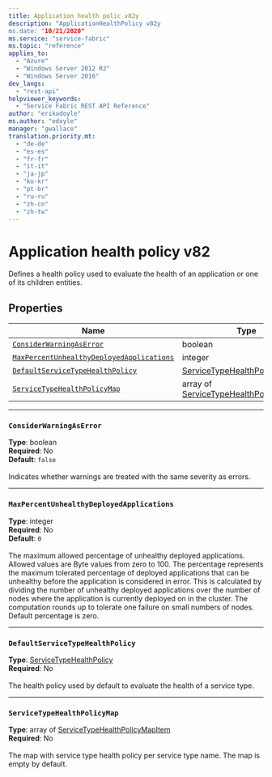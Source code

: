 ```yaml
---
title: Application health polic v82y
description: "ApplicationHealthPolicy v82y
ms.date: "10/21/2020"
ms.service: "service-fabric"
ms.topic: "reference"
applies_to: 
  - "Azure"
  - "Windows Server 2012 R2"
  - "Windows Server 2016"
dev_langs: 
  - "rest-api"
helpviewer_keywords: 
  - "Service Fabric REST API Reference"
author: "erikadoyle"
ms.author: "edoyle"
manager: "gwallace"
translation.priority.mt: 
  - "de-de"
  - "es-es"
  - "fr-fr"
  - "it-it"
  - "ja-jp"
  - "ko-kr"
  - "pt-br"
  - "ru-ru"
  - "zh-cn"
  - "zh-tw"
---
```

# Application health policy v82

Defines a health policy used to evaluate the health of an application or one of its children entities.


## Properties
| Name | Type | Required |
| --- | --- | --- |
| [`ConsiderWarningAsError`](#considerwarningaserror) | boolean | No |
| [`MaxPercentUnhealthyDeployedApplications`](#maxpercentunhealthydeployedapplications) | integer | No |
| [`DefaultServiceTypeHealthPolicy`](#defaultservicetypehealthpolicy) | [ServiceTypeHealthPolicy](sfclient-v82-model-servicetypehealthpolicy.md) | No |
| [`ServiceTypeHealthPolicyMap`](#servicetypehealthpolicymap) | array of [ServiceTypeHealthPolicyMapItem](sfclient-v82-model-servicetypehealthpolicymapitem.md) | No |

____
### `ConsiderWarningAsError`
__Type__: boolean <br/>
__Required__: No<br/>
__Default__: `false` <br/>
<br/>
Indicates whether warnings are treated with the same severity as errors.

____
### `MaxPercentUnhealthyDeployedApplications`
__Type__: integer <br/>
__Required__: No<br/>
__Default__: `0` <br/>
<br/>
The maximum allowed percentage of unhealthy deployed applications. Allowed values are Byte values from zero to 100.
The percentage represents the maximum tolerated percentage of deployed applications that can be unhealthy before the application is considered in error.
This is calculated by dividing the number of unhealthy deployed applications over the number of nodes where the application is currently deployed on in the cluster.
The computation rounds up to tolerate one failure on small numbers of nodes. Default percentage is zero.


____
### `DefaultServiceTypeHealthPolicy`
__Type__: [ServiceTypeHealthPolicy](sfclient-v82-model-servicetypehealthpolicy.md) <br/>
__Required__: No<br/>
<br/>
The health policy used by default to evaluate the health of a service type.

____
### `ServiceTypeHealthPolicyMap`
__Type__: array of [ServiceTypeHealthPolicyMapItem](sfclient-v82-model-servicetypehealthpolicymapitem.md) <br/>
__Required__: No<br/>
<br/>
The map with service type health policy per service type name. The map is empty by default.
